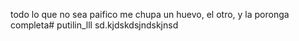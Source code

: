 todo lo que no sea paifico me chupa un huevo, el otro, y la poronga completa# putilin_lll
sd.kjdskdsjndskjnsd
